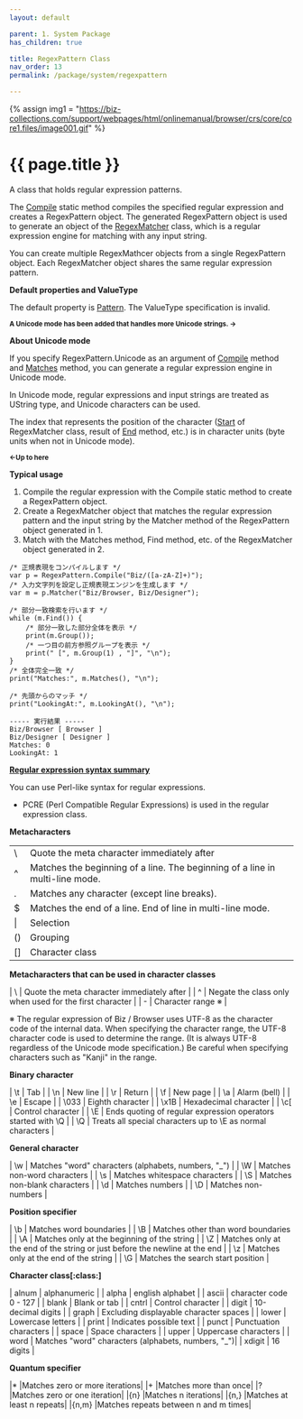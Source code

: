```yaml
---
layout: default

parent: 1. System Package
has_children: true

title: RegexPattern Class
nav_order: 13
permalink: /package/system/regexpattern

---
```

{% assign img1 = "https://biz-collections.com/support/webpages/html/onlinemanual/browser/crs/core/core1.files/image001.gif" %}


# {{ page.title }}

A class that holds regular expression patterns.

The [Compile]() static method compiles the specified regular expression and creates a RegexPattern object.
The generated RegexPattern object is used to generate an object of the [RegexMatcher]() class, which is a regular expression engine for matching with any input string.

You can create multiple RegexMathcer objects from a single RegexPattern object. Each RegexMatcher object shares the same regular expression pattern.

<b>Default properties and ValueType</b>

The default property is [Pattern](). The ValueType specification is invalid.

**<small>A Unicode mode has been added that handles more Unicode strings. -></small>**

<b>About Unicode mode</b>

If you specify RegexPattern.Unicode as an argument of [Compile]() method and [Matches]() method, you can generate a regular expression engine in Unicode mode.

In Unicode mode, regular expressions and input strings are treated as UString type, and Unicode characters can be used.

The index that represents the position of the character ([Start]() of RegexMatcher class, result of [End]() method, etc.) is in character units (byte units when not in Unicode mode).

**<small><-Up to here</small>**

<b>Typical usage</b>

<ol>
    <li>Compile the regular expression with the Compile static method to create a RegexPattern object.</li>
    <li>Create a RegexMatcher object that matches the regular expression pattern and the input string by the Matcher method of the RegexPattern object generated in 1.</li>
    <li>Match with the Matches method, Find method, etc. of the RegexMatcher object generated in 2.</li>
</ol>

```
/* 正規表現をコンパイルします */
var p = RegexPattern.Compile("Biz/([a-zA-Z]+)");
/* 入力文字列を設定し正規表現エンジンを生成します */
var m = p.Matcher("Biz/Browser, Biz/Designer");
 
/* 部分一致検索を行います */
while (m.Find()) {
    /* 部分一致した部分全体を表示 */
    print(m.Group());
    /* 一つ目の前方参照グループを表示 */
    print(" [", m.Group(1) , "]", "\n");
}
/* 全体完全一致 */
print("Matches:", m.Matches(), "\n");
 
/* 先頭からのマッチ */
print("LookingAt:", m.LookingAt(), "\n");
 
----- 実行結果 -----
Biz/Browser [ Browser ]
Biz/Designer [ Designer ]
Matches: 0
LookingAt: 1
```

<u><b>Regular expression syntax summary</b></u>
 
You can use Perl-like syntax for regular expressions.
* PCRE (Perl Compatible Regular Expressions) is used in the regular expression class.

<b>Metacharacters</b>

<table>
    <tr>
        <td>\</td>
        <td>Quote the meta character immediately after</td>
    </tr>
    <tr>
        <td>^</td>
        <td>Matches the beginning of a line. The beginning of a line in multi-line mode.</td>
    </tr>
    <tr>
        <td>.</td>
        <td>Matches any character (except line breaks).</td>
    </tr>
    <tr>
        <td>$</td>
        <td>Matches the end of a line. End of line in multi-line mode.</td>
    </tr>
    <tr>
        <td>|</td>
        <td>Selection</td>
    </tr>
    <tr>
        <td>()</td>
        <td>Grouping</td>
    </tr>
    <tr>
        <td>[]</td>
        <td>Character class</td>
    </tr>
</table>

<b>Metacharacters that can be used in character classes</b>

| \ | Quote the meta character immediately after |
| ^ | Negate the class only when used for the first character |
| - | Character range ※ |

※ The regular expression of Biz / Browser uses UTF-8 as the character code of the internal data. When specifying the character range, the UTF-8 character code is used to determine the range. (It is always UTF-8 regardless of the Unicode mode specification.) Be careful when specifying characters such as "Kanji" in the range.

<b>Binary character</b>

| \t | Tab |
| \n | New line |
| \r | Return |
| \f | New page |
| \a | Alarm (bell) | 
| \e | Escape |
| \033 | Eighth character |
| \x1B | Hexadecimal character |
| \c[ | Control character |
| \E | Ends quoting of regular expression operators started with \Q |
| \Q | Treats all special characters up to \E as normal characters |

<b>General character</b>

| \w | Matches "word" characters (alphabets, numbers, "_") |
| \W | Matches non-word characters |
| \s | Matches whitespace characters |
| \S | Matches non-blank characters |
| \d | Matches numbers |
| \D | Matches non-numbers |

<b>Position specifier</b>

| \b | Matches word boundaries |
| \B | Matches other than word boundaries |
| \A | Matches only at the beginning of the string |
| \Z | Matches only at the end of the string or just before the newline at the end |
| \z | Matches only at the end of the string |
| \G | Matches the search start position |

<b>Character class[:class:]</b>

| alnum | alphanumeric |
| alpha | english alphabet   |
| ascii | character code 0 - 127   |
| blank | Blank or tab   |
| cntrl | Control character   |
| digit | 10-decimal digits   |
| graph | Excluding displayable character spaces |
| lower | Lowercase letters |
| print | Indicates possible text |
| punct | Punctuation characters |
| space | Space characters |
| upper | Uppercase characters |
| word  | Matches "word" characters (alphabets, numbers, "_")|
| xdigit | 16 digits |

<b>Quantum specifier</b>

|*  |Matches zero or more iterations|
|+  |Matches more than once|
|?  |Matches zero or one iteration|
|{n}    |Matches n iterations|
|{n,}   |Matches at least n repeats|
|{n,m}  |Matches repeats between n and m times|
